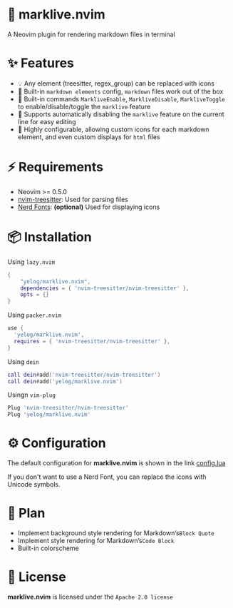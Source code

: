# 🚀 marklive.nvim

A Neovim plugin for rendering markdown files in terminal

# ✨ Features

- 💡 Any element (treesitter, regex_group) can be replaced with icons
- 💪 Built-in `markdown elements` config, `markdown` files work out of the box
- 💞 Built-in commands `MarkliveEnable`, `MarkliveDisable`, `MarkliveToggle` to enable/disable/toggle the `marklive` feature
- 🛴 Supports automatically disabling the `marklive` feature on the current line for easy editing
- 🔎 Highly configurable, allowing custom icons for each markdown element, and even custom displays for `html` files


# ⚡️ Requirements

- Neovim >= 0.5.0
- [nvim-treesitter](https://github.com/nvim-treesitter/nvim-treesitter): Used for parsing files
- [Nerd Fonts](https://www.nerdfonts.co/): **(optional)** Used for displaying icons

# 📦 Installation

Using `lazy.nvim`

```lua
{
    "yelog/marklive.nvim",
    dependencies = { 'nvim-treesitter/nvim-treesitter' },
    opts = {}
}
```

Using `packer.nvim`

```lua
use {
  'yelog/marklive.nvim',
  requires = { 'nvim-treesitter/nvim-treesitter' },
}
```

Using `dein`

```lua
call dein#add('nvim-treesitter/nvim-treesitter')
call dein#add('yelog/marklive.nvim')
```

Usingn `vim-plug`

```lua
Plug 'nvim-treesitter/nvim-treesitter'
Plug 'yelog/marklive.nvim'
```

# ⚙️ Configuration

The default configuration for **marklive.nvim** is shown in the link [config.lua](https://github.com/yelog/marklive.nvim)

If you don't want to use a Nerd Font, you can replace the icons with Unicode symbols.

# 📝 Plan


- Implement background style rendering for Markdown’s`Block Quote` 
- Implement style rendering for Markdown’s`Code Block`
- Built-in colorscheme

# 🔑 License

**marklive.nvim** is licensed under the `Apache 2.0 license`


